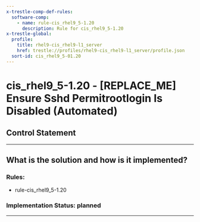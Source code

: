 ```yaml
---
x-trestle-comp-def-rules:
  software-comp:
    - name: rule-cis_rhel9_5-1.20
      description: Rule for cis_rhel9_5-1.20
x-trestle-global:
  profile:
    title: rhel9-cis_rhel9-l1_server
    href: trestle://profiles/rhel9-cis_rhel9-l1_server/profile.json
  sort-id: cis_rhel9_5-01.20
---
```


# cis_rhel9_5-1.20 - \[REPLACE_ME\] Ensure Sshd Permitrootlogin Is Disabled (Automated)

## Control Statement

______________________________________________________________________

## What is the solution and how is it implemented?

<!-- For implementation status enter one of: implemented, partial, planned, alternative, not-applicable -->

<!-- Note that the list of rules under ### Rules: is read-only and changes will not be captured after assembly to JSON -->

<!-- Add control implementation description here for control: cis_rhel9_5-1.20 -->

### Rules:

  - rule-cis_rhel9_5-1.20

### Implementation Status: planned

______________________________________________________________________
